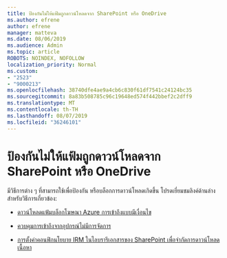 ```yaml
---
title: ป้องกันไม่ให้แฟ้มถูกดาวน์โหลดจาก SharePoint หรือ OneDrive
ms.author: efrene
author: efrene
manager: matteva
ms.date: 08/06/2019
ms.audience: Admin
ms.topic: article
ROBOTS: NOINDEX, NOFOLLOW
localization_priority: Normal
ms.custom:
- "2523"
- "9000213"
ms.openlocfilehash: 38740dfe4ae9a4cb6c830f61df7541c24124bc35
ms.sourcegitcommit: 8a83b508785c96c19648ed574f442bbef2c2dff9
ms.translationtype: MT
ms.contentlocale: th-TH
ms.lasthandoff: 08/07/2019
ms.locfileid: "36246101"
---
```

# <a name="prevent-files-from-being-downloaded-from-sharepoint-or-onedrive"></a>ป้องกันไม่ให้แฟ้มถูกดาวน์โหลดจาก SharePoint หรือ OneDrive

มีวิธีการต่าง ๆ ที่สามารถใช้เพื่อป้องกัน หรือบล็อกการดาวน์โหลดเกิดขึ้น โปรดเยี่ยมชมลิงค์ด้านล่างสำหรับวิธีการเกี่ยวข้อง:

- [ดาวน์โหลดแฟ้มบล็อกโฆษณา Azure การเข้าถึงแบบมีเงื่อนไข](https://docs.microsoft.com/en-us/cloud-app-security/use-case-proxy-block-session-aad#create-a-block-download-policy-for-unmanaged-devices)

- [ควบคุมการเข้าถึงจากอุปกรณ์ไม่มีการจัดการ](https://docs.microsoft.com/en-us/sharepoint/control-access-from-unmanaged-devices)

- [การตั้งค่าคอนฟิกนโยบาย IRM ในไลบรารีเอกสารของ SharePoint เพื่อจำกัดการดาวน์โหลดเนื้อหา](https://docs.microsoft.com/en-us/office365/securitycompliance/set-up-irm-in-sp-admin-center)
